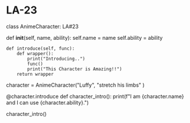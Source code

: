 # LA-23

class AnimeCharacter:
  LA#23

  def __init__(self, name, ability):
        self.name = name
        self.ability = ability
   
    def introduce(self, func):
        def wrapper():
            print("Introducing..")
            func()
            print("This Character is Amazing!!")
        return wrapper

character = AnimeCharacter("Luffy", "stretch his limbs" )

@character.introduce
def character_intro():
    print(f"I am {character.name} and I can use {character.ability}.")

character_intro()

